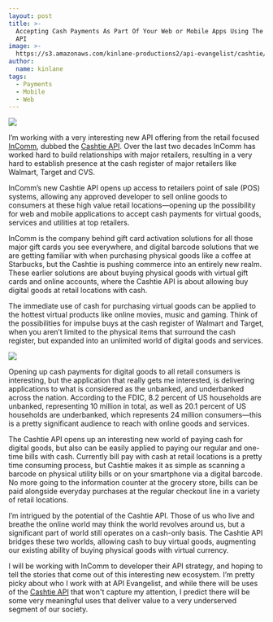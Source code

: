 ```yaml
---
layout: post
title: >-
  Accepting Cash Payments As Part Of Your Web or Mobile Apps Using The Cashtie
  API
image: >-
  https://s3.amazonaws.com/kinlane-productions2/api-evangelist/cashtie/cashtie-mobile-barcode.png
author:
  name: kinlane
tags:
  - Payments
  - Mobile
  - Web
---
```

[![](https://s3.amazonaws.com/kinlane-productions2/api-evangelist/cashtie/cashtie-mobile-barcode.png)](https://cashtie.com/)

I’m working with a very interesting new API offering from the retail focused [InComm](http://www.incomm.com/), dubbed the [Cashtie API](https://cashtie.com/). Over the last two decades InComm has worked hard to build relationships with major retailers, resulting in a very hard to establish presence at the cash register of major retailers like Walmart, Target and CVS.

InComm’s new Cashtie API opens up access to retailers point of sale (POS) systems, allowing any approved developer to sell online goods to consumers at these high value retail locations—opening up the possibility for web and mobile applications to accept cash payments for virtual goods, services and utilities at top retailers.

InComm is the company behind gift card activation solutions for all those major gift cards you see everywhere, and digital barcode solutions that we are getting familiar with when purchasing physical goods like a coffee at Starbucks, but the Cashtie is pushing commerce into an entirely new realm. These earlier solutions are about buying physical goods with virtual gift cards and online accounts, where the Cashtie API is about allowing buy digital goods at retail locations with cash.

The immediate use of cash for purchasing virtual goods can be applied to the hottest virtual products like online movies, music and gaming. Think of the possibilities for impulse buys at the cash register of Walmart and Target, when you aren’t limited to the physical items that surround the cash register, but expanded into an unlimited world of digital goods and services.

[![](https://s3.amazonaws.com/kinlane-productions2/api-evangelist/cashtie/cashtie-billpay.png)](https://cashtie.com/)

Opening up cash payments for digital goods to all retail consumers is interesting, but the application that really gets me interested, is delivering applications to what is considered as the unbanked, and underbanked across the nation. According to the FDIC, 8.2 percent of US households are unbanked, representing 10 million in total, as well as 20.1 percent of US households are underbanked, which represents 24 million consumers—this is a pretty significant audience to reach with online goods and services.

The Cashtie API opens up an interesting new world of paying cash for digital goods, but also can be easily applied to paying our regular and one-time bills with cash. Currently bill pay with cash at retail locations is a pretty time consuming process, but Cashtie makes it as simple as scanning a barcode on physical utility bills or on your smartphone via a digital barcode. No more going to the information counter at the grocery store, bills can be paid alongside everyday purchases at the regular checkout line in a variety of retail locations.

I’m intrigued by the potential of the Cashtie API. Those of us who live and breathe the online world may think the world revolves around us, but a significant part of world still operates on a cash-only basis. The Cashtie API bridges these two worlds, allowing cash to buy virtual goods, augmenting our existing ability of buying physical goods with virtual currency.

I will be working with InComm to developer their API strategy, and hoping to tell the stories that come out of this interesting new ecosystem. I’m pretty picky about who I work with at API Evangelist, and while there will be uses of the [Cashtie API](https://cashtie.com/) that won't capture my attention, I predict there will be some very meaningful uses that deliver value to a very underserved segment of our society.